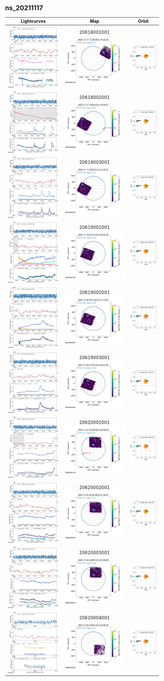 ## ns_20211117
 
|  Lightcurves |  Map | Orbit |
|:---:|:---:|:---:|
|[![](ltc_20211117_1720_20618001001_ngs.png)](ltc_20211117_1720_20618001001_ngs.png)|20618001001<br/>[![](map_20211117_1720_20618001001_ngs.png)](map_20211117_1720_20618001001_ngs.png)|[![](orbeph_20211117_1720_20618001001_ngs.png)](orbeph_20211117_1720_20618001001_ngs.png)|
|[![](ltc_20211117_1900_20618002001_ngs.png)](ltc_20211117_1900_20618002001_ngs.png)|20618002001<br/>[![](map_20211117_1900_20618002001_ngs.png)](map_20211117_1900_20618002001_ngs.png)|[![](orbeph_20211117_1900_20618002001_ngs.png)](orbeph_20211117_1900_20618002001_ngs.png)|
|[![](ltc_20211117_2035_20618003001_ngs.png)](ltc_20211117_2035_20618003001_ngs.png)|20618003001<br/>[![](map_20211117_2035_20618003001_ngs.png)](map_20211117_2035_20618003001_ngs.png)|[![](orbeph_20211117_2035_20618003001_ngs.png)](orbeph_20211117_2035_20618003001_ngs.png)|
|[![](ltc_20211119_2230_20619001001_ngs.png)](ltc_20211119_2230_20619001001_ngs.png)|20619001001<br/>[![](map_20211119_2230_20619001001_ngs.png)](map_20211119_2230_20619001001_ngs.png)|[![](orbeph_20211119_2230_20619001001_ngs.png)](orbeph_20211119_2230_20619001001_ngs.png)|
|[![](ltc_20211120_0005_20619002001_ngs.png)](ltc_20211120_0005_20619002001_ngs.png)|20619002001<br/>[![](map_20211120_0005_20619002001_ngs.png)](map_20211120_0005_20619002001_ngs.png)|[![](orbeph_20211120_0005_20619002001_ngs.png)](orbeph_20211120_0005_20619002001_ngs.png)|
|[![](ltc_20211120_0145_20619003001_ngs.png)](ltc_20211120_0145_20619003001_ngs.png)|20619003001<br/>[![](map_20211120_0145_20619003001_ngs.png)](map_20211120_0145_20619003001_ngs.png)|[![](orbeph_20211120_0145_20619003001_ngs.png)](orbeph_20211120_0145_20619003001_ngs.png)|
|[![](ltc_20211121_2250_20620001001_ngs.png)](ltc_20211121_2250_20620001001_ngs.png)|20620001001<br/>[![](map_20211121_2250_20620001001_ngs.png)](map_20211121_2250_20620001001_ngs.png)|[![](orbeph_20211121_2250_20620001001_ngs.png)](orbeph_20211121_2250_20620001001_ngs.png)|
|[![](ltc_20211122_0025_20620002001_ngs.png)](ltc_20211122_0025_20620002001_ngs.png)|20620002001<br/>[![](map_20211122_0025_20620002001_ngs.png)](map_20211122_0025_20620002001_ngs.png)|[![](orbeph_20211122_0025_20620002001_ngs.png)](orbeph_20211122_0025_20620002001_ngs.png)|
|[![](ltc_20211122_0200_20620003001_ngs.png)](ltc_20211122_0200_20620003001_ngs.png)|20620003001<br/>[![](map_20211122_0200_20620003001_ngs.png)](map_20211122_0200_20620003001_ngs.png)|[![](orbeph_20211122_0200_20620003001_ngs.png)](orbeph_20211122_0200_20620003001_ngs.png)|
|[![](ltc_20211122_0255_20620004001_ngs.png)](ltc_20211122_0255_20620004001_ngs.png)|20620004001<br/>[![](map_20211122_0255_20620004001_ngs.png)](map_20211122_0255_20620004001_ngs.png)|[![](orbeph_20211122_0255_20620004001_ngs.png)](orbeph_20211122_0255_20620004001_ngs.png)|
